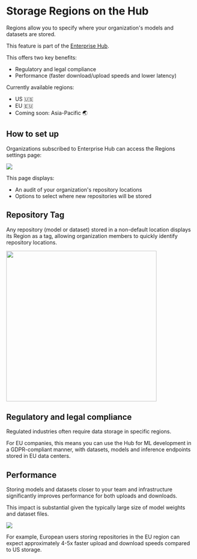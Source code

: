 # Storage Regions on the Hub

Regions allow you to specify where your organization's models and datasets are stored.

<Tip warning={true}>
This feature is part of the <a href="https://huggingface.co/enterprise" target="_blank">Enterprise Hub</a>.
</Tip>

This offers two key benefits:

- Regulatory and legal compliance
- Performance (faster download/upload speeds and lower latency)

Currently available regions:

- US 🇺🇸
- EU 🇪🇺
- Coming soon: Asia-Pacific 🌏

## How to set up

Organizations subscribed to Enterprise Hub can access the Regions settings page:

![](https://huggingface.co/datasets/huggingface/documentation-images/resolve/main/hub/storage-regions/feature-annotated.png)

This page displays:

- An audit of your organization's repository locations
- Options to select where new repositories will be stored

## Repository Tag

Any repository (model or dataset) stored in a non-default location displays its Region as a tag, allowing organization members to quickly identify repository locations.

<div class="flex justify-center">
<img class="block" width="400" src="https://huggingface.co/datasets/huggingface/documentation-images/resolve/main/hub/storage-regions/tag-on-repo.png"/>
</div>

## Regulatory and legal compliance

Regulated industries often require data storage in specific regions.

For EU companies, this means you can use the Hub for ML development in a GDPR-compliant manner, with datasets, models and inference endpoints stored in EU data centers.

## Performance

Storing models and datasets closer to your team and infrastructure significantly improves performance for both uploads and downloads.

This impact is substantial given the typically large size of model weights and dataset files.

![](https://huggingface.co/datasets/huggingface/documentation-images/resolve/main/hub/storage-regions/upload-speed.png)

For example, European users storing repositories in the EU region can expect approximately 4-5x faster upload and download speeds compared to US storage.
